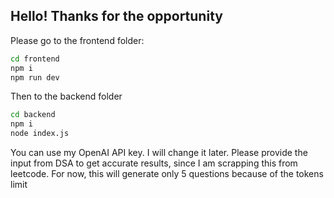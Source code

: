 ## Hello! Thanks for the opportunity

Please go to the frontend folder:

```bash
cd frontend
npm i 
npm run dev

```

Then to the backend folder
```bash
cd backend
npm i 
node index.js

```

You can use my OpenAI API key. I will change it later.
Please provide the input from DSA to get accurate results, since I am scrapping this from leetcode.
For now, this will generate only 5 questions because of the tokens limit


